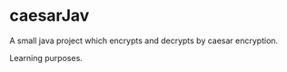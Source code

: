 # caesarJav

A small java project which encrypts and decrypts by caesar encryption.

Learning purposes.
